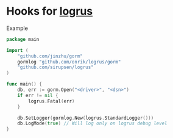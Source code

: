 # Hooks for [logrus](https://github.com/Sirupsen/logrus)

Example
```go
package main

import (
    "github.com/jinzhu/gorm"
    gormlog "github.com/onrik/logrus/gorm"
    "github.com/sirupsen/logrus"
)

func main() {
    db, err := gorm.Open("<driver>", "<dsn>")
    if err != nil {
        logrus.Fatal(err)
    }

    db.SetLogger(gormlog.New(logrus.StandardLogger()))
    db.LogMode(true) // Will log only on logrus debug level
}
```
